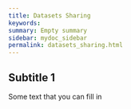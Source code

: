 ```yaml
---
title: Datasets Sharing
keywords:
summary: Empty summary
sidebar: mydoc_sidebar
permalink: datasets_sharing.html
---
```


## Subtitle 1

Some text that you can fill in